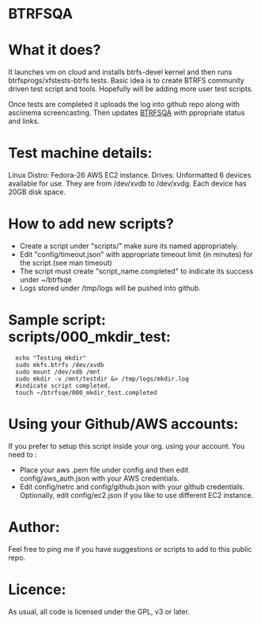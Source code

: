 BTRFSQA 
=======    
What it does?
============
It launches vm on cloud and installs btrfs-devel kernel and then runs btrfsprogs/xfstests-btrfs tests. Basic idea is to create BTRFS community driven test script and tools. Hopefully will be adding more user test scripts.

Once tests are completed it uploads the log into github repo along with asciinema screencasting. Then updates [BTRFSQA][1]  with ppropriate status and links.

[1]: http://lakshmipathi.github.io/btrfsqa/ 
Test machine details:
================
Linux Distro: Fedora-26 AWS EC2 instance.
Drives: Unformatted 6 devices available for use. They are from /dev/xvdb to /dev/xvdg. Each device has 20GB disk space.

How to add new scripts?
=======================
- Create a script under "scripts/" make sure its named appropriately.
- Edit "config/timeout.json" with appropriate timeout limit (in minutes) 
  for the script.(see man timeout)
- The script must create "script_name.completed" to indicate its success 
  under ~/btrfsqe
- Logs stored under /tmp/logs will be pushed into github.

Sample script: scripts/000_mkdir_test:
=============
```
  echo "Testing mkdir"
  sudo mkfs.btrfs /dev/xvdb
  sudo mount /dev/xdb /mnt
  sudo mkdir -v /mnt/testdir &> /tmp/logs/mkdir.log
  #indicate script completed.
  touch ~/btrfsqe/000_mkdir_test.completed  
  ```

Using your Github/AWS accounts:
==============================
If you prefer to setup this script inside your org. using your account. 
You need to :

 - Place your aws .pem file under config and then edit config/aws_auth.json 
    with your AWS credentials.
 - Edit config/netrc and config/github.json with your github credentials.
  Optionally, edit config/ec2.json if you like to use different EC2 instance.

Author:
======
Feel free to ping me if you have suggestions or scripts to add to this public repo. 

Licence:
=======
As usual, all code is licensed under the GPL, v3 or later. 
